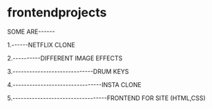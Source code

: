 # frontendprojects

 SOME ARE------
             
  
 1.------NETFLIX CLONE
 
 2.----------DIFFERENT IMAGE EFFECTS
 
 3.-----------------------------DRUM KEYS
 
 4.--------------------------------INSTA CLONE

 5.----------------------------------FRONTEND FOR SITE (HTML,CSS)

